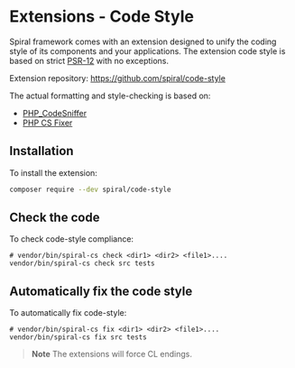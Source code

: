 # Extensions - Code Style

Spiral framework comes with an extension designed to unify the coding style of its components and your applications.
The extension code style is based on strict [PSR-12](https://www.php-fig.org/psr/psr-12/) with no exceptions.

Extension repository: https://github.com/spiral/code-style

The actual formatting and style-checking is based on:

- [PHP_CodeSniffer](https://github.com/squizlabs/PHP_CodeSniffer/)
- [PHP CS Fixer](https://cs.symfony.com/)

## Installation

To install the extension:

```bash
composer require --dev spiral/code-style
```

## Check the code

To check code-style compliance:

```
# vendor/bin/spiral-cs check <dir1> <dir2> <file1>....
vendor/bin/spiral-cs check src tests
```

## Automatically fix the code style

To automatically fix code-style:

```
# vendor/bin/spiral-cs fix <dir1> <dir2> <file1>....
vendor/bin/spiral-cs fix src tests
```

> **Note**
> The extensions will force CL endings.
